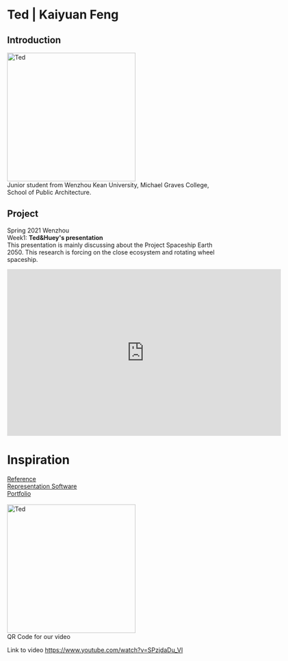 # Ted | Kaiyuan Feng

## Introduction
<img alt="Ted" src="https://github.com/steenblikrs/2021-Spring-Studio/blob/0257d57d77f13c9e4984e7899282e5fae448ebc1/students/Ted/ted1.jpg?raw=true" width="300">
<br>
Junior student from Wenzhou Kean University, Michael Graves College, School of Public Architecture.

## Project
Spring 2021 Wenzhou<br>
  Week1: 
  **Ted&Huey's presentation**
<br>
This presentation is mainly discussing about the Project Spaceship Earth 2050. This research is forcing on the close ecosystem and rotating wheel spaceship.
<iframe src="https://docs.google.com/presentation/d/e/2PACX-1vQcREzO3Unwooob4wOOWULBMHdu9ISg40RN_Ja8kDPWDl1vGB7p2SM9oktqH7vg3w/embed?start=true&loop=true&delayms=3000" frameborder="0" width="640" height="389" allowfullscreen="true" mozallowfullscreen="true" webkitallowfullscreen="true"></iframe>

# Inspiration
  [Reference]( https://github.com/steenblikrs/2021-Spring-Studio/blob/b84488731ba3b69f4567d950802c56fad158e24c/students/Ted/reference.md)
<br/> 
 [Representation Software](https://steenblikrs.github.io/2021-Spring-Studio/students/Ted/representation)
<br/>
 [Portfolio](https://ted2517.wordpress.com/)
<br/>   
 <img alt="Ted" src="https://github.com/steenblikrs/2021-Spring-Studio/blob/6cfce96b97c34f683f881772737bb6d9ca5cda65/students/Ted/857732368701888582.png?raw=true" width="300">
<br>
QR Code for our video

Link to video https://www.youtube.com/watch?v=SPzjdaDu_VI
